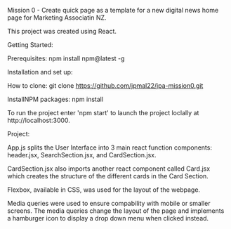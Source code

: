 Mission 0 - Create quick page as a template for a new digital news home page for Marketing Associatin NZ. 

This project was created using React. 

Getting Started:

Prerequisites: 
npm install npm@latest -g

Installation and set up:

How to clone: git clone https://github.com/jpmal22/jpa-mission0.git

InstallNPM packages: npm install

To run the project enter 'npm start' to launch the project loclally at http://localhost:3000.

Project:

App.js splits the User Interface into 3 main react function components: header.jsx, SearchSection.jsx, and CardSection.jsx. 

CardSection.jsx also imports another react component called Card.jsx which creates the structure of the different cards in the Card Section. 

Flexbox, available in CSS, was used for the layout of the webpage. 

Media queries were used to ensure compability with mobile or smaller screens. The media queries change the layout of the page and implements a hamburger icon to display a drop down menu when clicked instead. 
